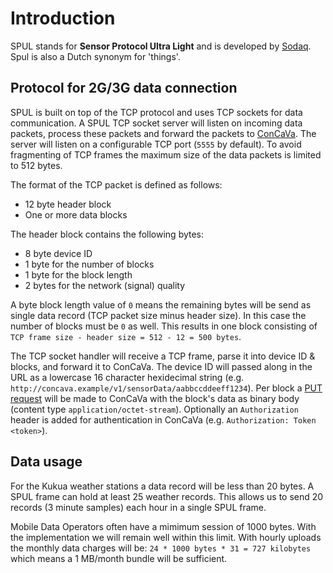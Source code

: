 # Introduction

SPUL stands for __Sensor Protocol Ultra Light__ and is developed by [Sodaq](http://sodaq.com/). Spul is also a Dutch synonym for 'things'.

## Protocol for 2G/3G data connection

SPUL is built on top of the TCP protocol and uses TCP sockets for data communication. A SPUL TCP socket server will listen on incoming data packets, process these packets and forward the packets to [ConCaVa](https://github.com/kukua/concava). The server will listen on a configurable TCP port (`5555` by default). To avoid fragmenting of TCP frames the maximum size of the data packets is limited to 512 bytes.

The format of the TCP packet is defined as follows:

- 12 byte header block
- One or more data blocks

The header block contains the following bytes:

- 8 byte device ID
- 1 byte for the number of blocks
- 1 byte for the block length
- 2 bytes for the network (signal) quality

A byte block length value of `0` means the remaining bytes will be send as single data record (TCP packet size minus header size). In this case the number of blocks must be `0` as well. This results in one block consisting of `TCP frame size - header size = 512 - 12 = 500 bytes`.

The TCP socket handler will receive a TCP frame, parse it into device ID & blocks, and forward it to ConCaVa. The device ID will passed along in the URL as a lowercase 16 character hexidecimal string (e.g. `http://concava.example/v1/sensorData/aabbccddeeff1234`). Per block a [PUT request](http://kukua.github.io/concava/latest/api/) will be made to ConCaVa with the block's data as binary body (content type `application/octet-stream`). Optionally an `Authorization` header is added for authentication in ConCaVa (e.g. `Authorization: Token <token>`).

## Data usage

For the Kukua weather stations a data record will be less than 20 bytes. A SPUL frame can hold at least 25 weather records. This allows us to send 20 records (3 minute samples) each hour in a single SPUL frame.

Mobile Data Operators often have a mimimum session of 1000 bytes. With the implementation we will remain well within this limit. With hourly uploads the monthly data charges will be: `24 * 1000 bytes * 31 = 727 kilobytes` which means a 1 MB/month bundle will be sufficient.
